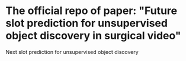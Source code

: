 # The official repo of paper: "Future slot prediction for unsupervised object discovery in surgical video"
Next slot prediction for unsupervised object discovery
